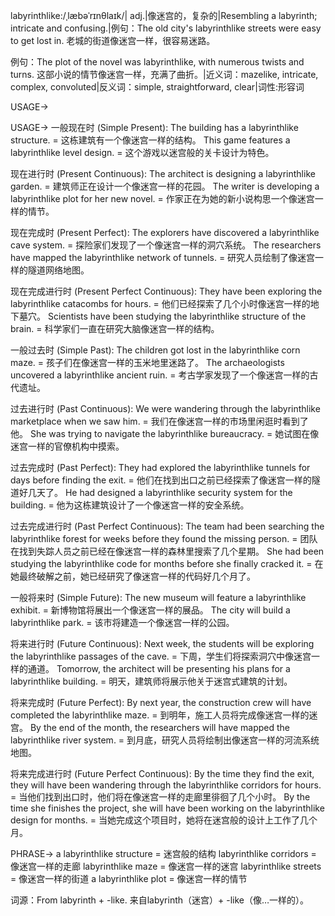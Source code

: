 labyrinthlike:/ˌlæbəˈrɪnθlaɪk/| adj.|像迷宫的，复杂的|Resembling a labyrinth; intricate and confusing.|例句：The old city's labyrinthlike streets were easy to get lost in.  老城的街道像迷宫一样，很容易迷路。

例句：The plot of the novel was labyrinthlike, with numerous twists and turns. 这部小说的情节像迷宫一样，充满了曲折。|近义词：mazelike, intricate, complex, convoluted|反义词：simple, straightforward, clear|词性:形容词

USAGE->

USAGE->
一般现在时 (Simple Present):
The building has a labyrinthlike structure. = 这栋建筑有一个像迷宫一样的结构。
This game features a labyrinthlike level design. = 这个游戏以迷宫般的关卡设计为特色。

现在进行时 (Present Continuous):
The architect is designing a labyrinthlike garden. = 建筑师正在设计一个像迷宫一样的花园。
The writer is developing a labyrinthlike plot for her new novel. = 作家正在为她的新小说构思一个像迷宫一样的情节。

现在完成时 (Present Perfect):
The explorers have discovered a labyrinthlike cave system. = 探险家们发现了一个像迷宫一样的洞穴系统。
The researchers have mapped the labyrinthlike network of tunnels. = 研究人员绘制了像迷宫一样的隧道网络地图。

现在完成进行时 (Present Perfect Continuous):
They have been exploring the labyrinthlike catacombs for hours. = 他们已经探索了几个小时像迷宫一样的地下墓穴。
Scientists have been studying the labyrinthlike structure of the brain. = 科学家们一直在研究大脑像迷宫一样的结构。


一般过去时 (Simple Past):
The children got lost in the labyrinthlike corn maze. = 孩子们在像迷宫一样的玉米地里迷路了。
The archaeologists uncovered a labyrinthlike ancient ruin. = 考古学家发现了一个像迷宫一样的古代遗址。


过去进行时 (Past Continuous):
We were wandering through the labyrinthlike marketplace when we saw him. = 我们在像迷宫一样的市场里闲逛时看到了他。
She was trying to navigate the labyrinthlike bureaucracy. = 她试图在像迷宫一样的官僚机构中摸索。


过去完成时 (Past Perfect):
They had explored the labyrinthlike tunnels for days before finding the exit. = 他们在找到出口之前已经探索了像迷宫一样的隧道好几天了。
He had designed a labyrinthlike security system for the building. = 他为这栋建筑设计了一个像迷宫一样的安全系统。

过去完成进行时 (Past Perfect Continuous):
The team had been searching the labyrinthlike forest for weeks before they found the missing person. =  团队在找到失踪人员之前已经在像迷宫一样的森林里搜索了几个星期。
She had been studying the labyrinthlike code for months before she finally cracked it. =  在她最终破解之前，她已经研究了像迷宫一样的代码好几个月了。


一般将来时 (Simple Future):
The new museum will feature a labyrinthlike exhibit. = 新博物馆将展出一个像迷宫一样的展品。
The city will build a labyrinthlike park. = 该市将建造一个像迷宫一样的公园。


将来进行时 (Future Continuous):
Next week, the students will be exploring the labyrinthlike passages of the cave. = 下周，学生们将探索洞穴中像迷宫一样的通道。
Tomorrow, the architect will be presenting his plans for a labyrinthlike building. = 明天，建筑师将展示他关于迷宫式建筑的计划。


将来完成时 (Future Perfect):
By next year, the construction crew will have completed the labyrinthlike maze. = 到明年，施工人员将完成像迷宫一样的迷宫。
By the end of the month, the researchers will have mapped the labyrinthlike river system. = 到月底，研究人员将绘制出像迷宫一样的河流系统地图。

将来完成进行时 (Future Perfect Continuous):
By the time they find the exit, they will have been wandering through the labyrinthlike corridors for hours. = 当他们找到出口时，他们将在像迷宫一样的走廊里徘徊了几个小时。
By the time she finishes the project, she will have been working on the labyrinthlike design for months. = 当她完成这个项目时，她将在迷宫般的设计上工作了几个月。


PHRASE->
a labyrinthlike structure =  迷宫般的结构
labyrinthlike corridors = 像迷宫一样的走廊
labyrinthlike maze = 像迷宫一样的迷宫
labyrinthlike streets = 像迷宫一样的街道
a labyrinthlike plot =  像迷宫一样的情节


词源：From labyrinth + -like.  来自labyrinth（迷宫）+ -like（像…一样的）。
